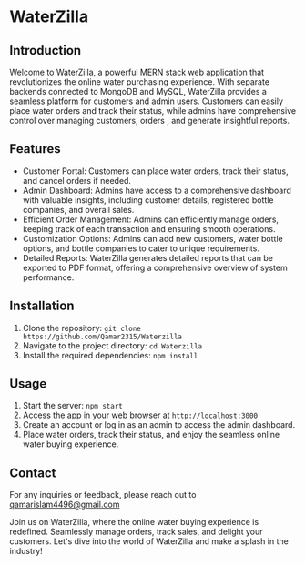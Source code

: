 # WaterZilla

## Introduction

Welcome to WaterZilla, a powerful MERN stack web application that revolutionizes the online water purchasing experience. With separate backends connected to MongoDB and MySQL, WaterZilla provides a seamless platform for customers and admin users. Customers can easily place water orders and track their status, while admins have comprehensive control over managing customers, orders , and generate insightful reports. 

## Features

- Customer Portal: Customers can place water orders, track their status, and cancel orders if needed.
- Admin Dashboard: Admins have access to a comprehensive dashboard with valuable insights, including customer details, registered bottle companies, and overall sales.
- Efficient Order Management: Admins can efficiently manage orders, keeping track of each transaction and ensuring smooth operations.
- Customization Options: Admins can add new customers, water bottle options, and bottle companies to cater to unique requirements.
- Detailed Reports: WaterZilla generates detailed reports that can be exported to PDF format, offering a comprehensive overview of system performance.

## Installation

1. Clone the repository: `git clone https://github.com/Qamar2315/Waterzilla`
2. Navigate to the project directory: `cd Waterzilla`
3. Install the required dependencies: `npm install`

## Usage

1. Start the server: `npm start`
2. Access the app in your web browser at `http://localhost:3000`
3. Create an account or log in as an admin to access the admin dashboard.
4. Place water orders, track their status, and enjoy the seamless online water buying experience.



## Contact

For any inquiries or feedback, please reach out to qamarislam4496@gmail.com

Join us on WaterZilla, where the online water buying experience is redefined. Seamlessly manage orders, track sales, and delight your customers. Let's dive into the world of WaterZilla and make a splash in the industry!
